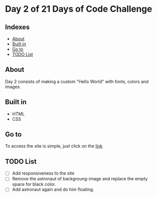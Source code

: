 # Day 2 of 21 Days of Code Challenge

## Indexes

- [About](#about)
- [Built in](#built_in)
- [Go to](#go_to)
- [TODO List](#todo_list)

## About <a name = "about"></a>

Day 2 consists of making a custom "Hello World" with fonts, colors and images.

## Built in <a name = "built_in"></a>

- HTML
- CSS 

## Go to <a name = "go_to"></a>

To access the site is simple, just click on the <a href = "https://rhogger.github.io/Custom-Hello-World/">link</a>

## TODO List <a name = "todo_list"></a>

- [ ] Add responsiveness to the site
- [ ] Remove the astronaut of backgroung-image and replace the empty space for black color.
- [ ] Add astronaut again and do him floating.
